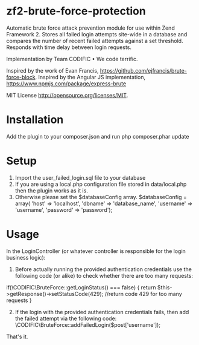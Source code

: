 # zf2-brute-force-protection
Automatic brute force attack prevention module for use within Zend Framework 2. Stores all failed login attempts site-wide in a database and compares the number of recent failed attempts against a set threshold. Responds with time delay between login requests.

Implementation by Team CODIFIC • We code terrific.

Inspired by the work of Evan Francis, https://github.com/ejfrancis/brute-force-block.
Inspired by the Angular JS implementation, https://www.npmjs.com/package/express-brute

MIT License http://opensource.org/licenses/MIT.

# Installation
Add the plugin to your composer.json and run php composer.phar update

# Setup
1. Import the user_failed_login.sql file to your database
2. If you are using a local.php configuration file stored in data/local.php then the plugin works as it is.
3. Otherwise please set the $databaseConfig array.
$databaseConfig = array(
     'host' => 'localhost',
     'dbname' => 'database_name',
     'username' => 'username',
     'password' => 'password');

# Usage
In the LoginController (or whatever controller is responsible for the login business logic):
1. Before actually running the provided authentication credentials use the following code (or alike) to check whether there are too many requests:

  if(\CODIFIC\BruteForce::getLoginStatus() === false)
  {
      return $this->getResponse()->setStatusCode(429); //return code 429 for too many requests
  }
  
2. If the login with the provided authentication credentials fails, then add the failed attempt via the following code: 
  \CODIFIC\BruteForce::addFailedLogin($post['username']);
  
That's it.
  

